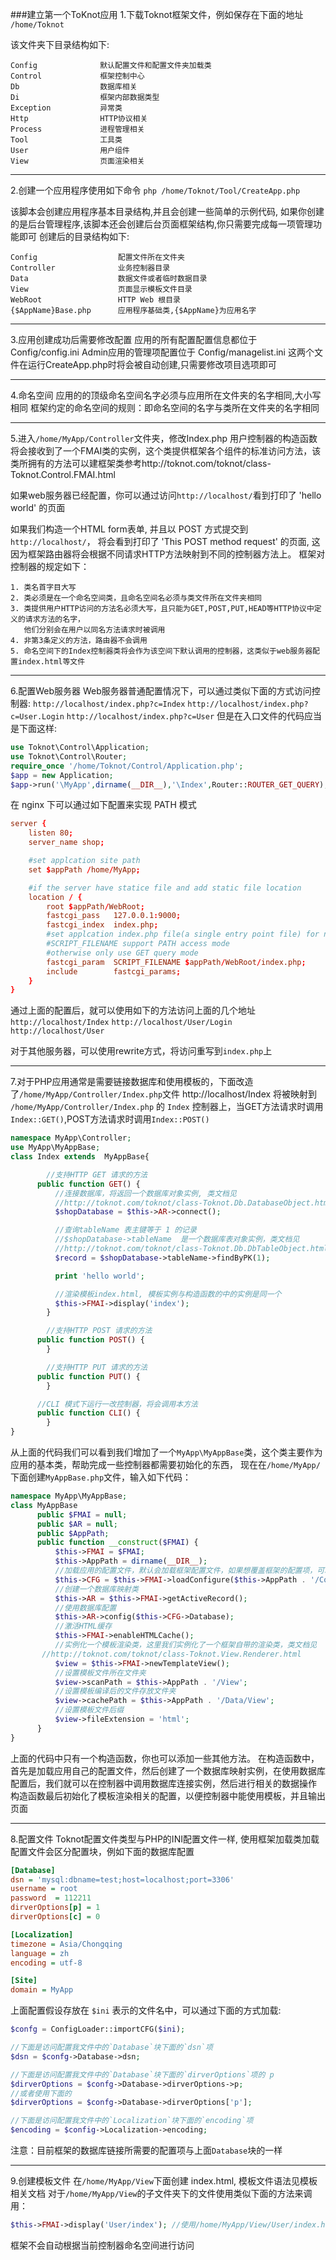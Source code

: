 ###建立第一个ToKnot应用
1.下载Toknot框架文件，例如保存在下面的地址
    `/home/Toknot`

该文件夹下目录结构如下:
```
Config              默认配置文件和配置文件夹加载类
Control             框架控制中心
Db                  数据库相关
Di                  框架内部数据类型
Exception           异常类
Http                HTTP协议相关
Process             进程管理相关
Tool                工具类
User                用户组件
View                页面渲染相关
```
--------------------
2.创建一个应用程序使用如下命令
`php /home/Toknot/Tool/CreateApp.php`

  该脚本会创建应用程序基本目录结构,并且会创建一些简单的示例代码,
  如果你创建的是后台管理程序,该脚本还会创建后台页面框架结构,你只需要完成每一项管理功能即可
  创建后的目录结构如下:
```
Config                  配置文件所在文件夹
Controller              业务控制器目录
Data                    数据文件或者临时数据目录
View                    页面显示模板文件目录
WebRoot                 HTTP Web 根目录
{$AppName}Base.php      应用程序基础类,{$AppName}为应用名字
```
--------------------
3.应用创建成功后需要修改配置
  应用的所有配置配置信息都位于 Config/config.ini
  Admin应用的管理项配置位于  Config/managelist.ini
这两个文件在运行CreateApp.php时将会被自动创建,只需要修改项目选项即可

-----------------
4.命名空间
应用的的顶级命名空间名字必须与应用所在文件夹的名字相同,大小写相同
框架约定的命名空间的规则：即命名空间的名字与类所在文件夹的名字相同

----------------
5.进入`/home/MyApp/Controller`文件夹，修改Index.php
用户控制器的构造函数将会接收到了一个FMAI类的实例，这个类提供框架各个组件的标准访问方法，该类所拥有的方法可以建框架类参考http://toknot.com/toknot/class-Toknot.Control.FMAI.html

如果web服务器已经配置，你可以通过访问`http://localhost/`看到打印了 'hello world' 的页面

如果我们构造一个HTML form表单, 并且以 POST 方式提交到`http://localhost/`， 将会看到打印了 'This POST method request' 的页面, 这因为框架路由器将会根据不同请求HTTP方法映射到不同的控制器方法上。
框架对控制器的规定如下：
```
1. 类名首字目大写
2. 类必须是在一个命名空间类，且命名空间名必须与类文件所在文件夹相同
3. 类提供用户HTTP访问的方法名必须大写，且只能为GET,POST,PUT,HEAD等HTTP协议中定义的请求方法的名字，
   他们分别会在用户以同名方法请求时被调用
4. 非第3条定义的方法，路由器不会调用
5. 命名空间下的Index控制器类将会作为该空间下默认调用的控制器，这类似于web服务器配置index.html等文件
```
--------------
6.配置Web服务器
Web服务器普通配置情况下，可以通过类似下面的方式访问控制器:
   `http://localhost/index.php?c=Index`
   `http://localhost/index.php?c=User.Login`
   `http://localhost/index.php?c=User`
但是在入口文件的代码应当是下面这样:
```php
use Toknot\Control\Application;
use Toknot\Control\Router;
require_once '/home/Toknot/Control/Application.php';
$app = new Application;
$app->run('\MyApp',dirname(__DIR__),'\Index',Router::ROUTER_GET_QUERY);
```
在 nginx 下可以通过如下配置来实现 PATH 模式
```conf
server {
    listen 80;
    server_name shop;

    #set applcation site path
    set $appPath /home/MyApp;

    #if the server have statice file and add static file location
    location / {
        root $appPath/WebRoot;
        fastcgi_pass   127.0.0.1:9000;
        fastcgi_index  index.php;
        #set applcation index.php file(a single entry point file) for nginx
        #SCRIPT_FILENAME support PATH access mode
        #otherwise only use GET query mode
        fastcgi_param  SCRIPT_FILENAME $appPath/WebRoot/index.php;
        include        fastcgi_params;
    }
}
```
   通过上面的配置后，就可以使用如下的方法访问上面的几个地址
`http://localhost/Index`
`http://localhost/User/Login`
`http://localhost/User`

对于其他服务器，可以使用rewrite方式，将访问重写到`index.php`上

---------------

7.对于PHP应用通常是需要链接数据库和使用模板的，下面改造了`/home/MyApp/Controller/Index.php`文件
    http://localhost/Index 将被映射到 `/home/MyApp/Controller/Index.php` 的 `Index` 控制器上，当GET方法请求时调用`Index::GET()`,POST方法请求时调用`Index::POST()`
```php
namespace MyApp\Controller;
use MyApp\MyAppBase;
class Index extends  MyAppBase{

        //支持HTTP GET 请求的方法
      public function GET() {
          //连接数据库，将返回一个数据库对象实例, 类文档见
          //http://toknot.com/toknot/class-Toknot.Db.DatabaseObject.html
          $shopDatabase = $this->AR->connect();

          //查询tableName 表主键等于 1 的记录
          //$shopDatabase->tableName  是一个数据库表对象实例，类文档见
          //http://toknot.com/toknot/class-Toknot.Db.DbTableObject.html
          $record = $shopDatabase->tableName->findByPK(1);

          print 'hello world';

          //渲染模板index.html, 模板实例与构造函数的中的实例是同一个
          $this->FMAI->display('index');
        }

        //支持HTTP POST 请求的方法
      public function POST() {
        }

        //支持HTTP PUT 请求的方法
      public function PUT() {
        }

      //CLI 模式下运行一改控制器，将会调用本方法
      public function CLI() {
        }
}
```
   从上面的代码我们可以看到我们增加了一个`MyApp\MyAppBase`类，这个类主要作为应用的基本类，帮助完成一些控制器都需要初始化的东西，
   现在在`/home/MyApp/`下面创建`MyAppBase.php`文件，输入如下代码：
```php
namespace MyApp\MyAppBase;
class MyAppBase
      public $FMAI = null;
      public $AR = null;
      public $AppPath;
      public function __construct($FMAI) {
          $this->FMAI = $FMAI;
          $this->AppPath = dirname(__DIR__);
          //加载应用的配置文件，默认会加载框架配置文件，如果想覆盖框架的配置项，可以创建同名的进行覆盖
          $this->CFG = $this->FMAI->loadConfigure($this->AppPath . '/Config/config.ini');
          //创建一个数据库映射类
          $this->AR = $this->FMAI->getActiveRecord();
          //使用数据库配置
          $this->AR->config($this->CFG->Database);
          //激活HTML缓存
          $this->FMAI->enableHTMLCache();
          //实例化一个模板渲染类，这里我们实例化了一个框架自带的渲染类，类文档见
       //http://toknot.com/toknot/class-Toknot.View.Renderer.html
          $view = $this->FMAI->newTemplateView();
          //设置模板文件所在文件夹
          $view->scanPath = $this->AppPath . '/View';
          //设置模板编译后的文件存放文件夹
          $view->cachePath = $this->AppPath . '/Data/View';
          //设置模板文件后缀
          $view->fileExtension = 'html';
      }
}
```
上面的代码中只有一个构造函数，你也可以添加一些其他方法。
在构造函数中，首先是加载应用自己的配置文件，然后创建了一个数据库映射实例，在使用数据库配置后，我们就可以在控制器中调用数据库连接实例，然后进行相关的数据操作
构造函数最后初始化了模板渲染相关的配置，以便控制器中能使用模板，并且输出页面

-----------------------
8.配置文件
   Toknot配置文件类型与PHP的INI配置文件一样, 使用框架加载类加载配置文件会区分配置块，例如下面的数据库配置

```ini
[Database]
dsn = 'mysql:dbname=test;host=localhost;port=3306'
username = root
password  = 112211
dirverOptions[p] = 1
dirverOptions[c] = 0

[Localization]
timezone = Asia/Chongqing
language = zh
encoding = utf-8

[Site]
domain = MyApp
```

   上面配置假设存放在 `$ini` 表示的文件名中，可以通过下面的方式加载:

```php
$confg = ConfigLoader::importCFG($ini);

//下面是访问配置我文件中的`Database`块下面的`dsn`项
$dsn = $confg->Database->dsn;

//下面是访问配置我文件中的`Database`块下面的`dirverOptions`项的 p
$dirverOptions = $confg->Database->dirverOptions->p;
//或者使用下面的
$dirverOptions = $confg->Database->dirverOptions['p'];

//下面是访问配置我文件中的`Localization`块下面的`encoding`项
$encoding = $config->Localization->encoding;
```
   注意：目前框架的数据库链接所需要的配置项与上面`Database`块的一样

-----------------
9.创建模板文件
   在`/home/MyApp/View`下面创建 index.html, 模板文件语法见模板相关文档
   对于`/home/MyApp/View`的子文件夹下的文件使用类似下面的方法来调用：
```php
$this->FMAI->display('User/index'); //使用/home/MyApp/View/User/index.html
```
   框架不会自动根据当前控制器命名空间进行访问
